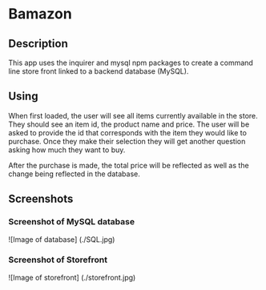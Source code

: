 # Bamazon

## Description

This app uses the inquirer and mysql npm packages to create a command line store front linked to a backend database (MySQL).

## Using

When first loaded, the user will see all items currently available in the store. They should see 
an item id, the product name and price. The user will be asked to provide the id that corresponds
 with the item they would like to purchase. Once they make their selection they will get another question asking how much they want to buy.

 After the purchase is made, the total price will be reflected as well as the change being reflected in the database.

 ## Screenshots

 ### Screenshot of MySQL database

![Image of database]
(./SQL.jpg)

  ### Screenshot of Storefront

![Image of storefront]
(./storefront.jpg)


